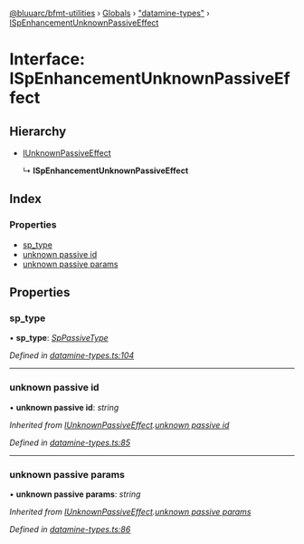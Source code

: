 [@bluuarc/bfmt-utilities](../README.md) › [Globals](../globals.md) › ["datamine-types"](../modules/_datamine_types_.md) › [ISpEnhancementUnknownPassiveEffect](_datamine_types_.ispenhancementunknownpassiveeffect.md)

# Interface: ISpEnhancementUnknownPassiveEffect

## Hierarchy

* [IUnknownPassiveEffect](_datamine_types_.iunknownpassiveeffect.md)

  ↳ **ISpEnhancementUnknownPassiveEffect**

## Index

### Properties

* [sp_type](_datamine_types_.ispenhancementunknownpassiveeffect.md#sp_type)
* [unknown passive id](_datamine_types_.ispenhancementunknownpassiveeffect.md#unknown-passive-id)
* [unknown passive params](_datamine_types_.ispenhancementunknownpassiveeffect.md#unknown-passive-params)

## Properties

###  sp_type

• **sp_type**: *[SpPassiveType](../enums/_datamine_types_.sppassivetype.md)*

*Defined in [datamine-types.ts:104](https://github.com/BluuArc/bfmt-utilities/blob/8c37919/src/datamine-types.ts#L104)*

___

###  unknown passive id

• **unknown passive id**: *string*

*Inherited from [IUnknownPassiveEffect](_datamine_types_.iunknownpassiveeffect.md).[unknown passive id](_datamine_types_.iunknownpassiveeffect.md#unknown-passive-id)*

*Defined in [datamine-types.ts:85](https://github.com/BluuArc/bfmt-utilities/blob/8c37919/src/datamine-types.ts#L85)*

___

###  unknown passive params

• **unknown passive params**: *string*

*Inherited from [IUnknownPassiveEffect](_datamine_types_.iunknownpassiveeffect.md).[unknown passive params](_datamine_types_.iunknownpassiveeffect.md#unknown-passive-params)*

*Defined in [datamine-types.ts:86](https://github.com/BluuArc/bfmt-utilities/blob/8c37919/src/datamine-types.ts#L86)*
